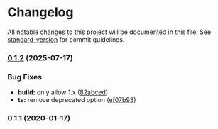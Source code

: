 # Changelog

All notable changes to this project will be documented in this file. See [standard-version](https://github.com/conventional-changelog/standard-version) for commit guidelines.

### [0.1.2](https://github.com/snowyu/property-manager-decorator.ts/compare/v0.1.1...v0.1.2) (2025-07-17)


### Bug Fixes

* **build:** only allow 1.x ([82abced](https://github.com/snowyu/property-manager-decorator.ts/commit/82abcedeff487acda19ada4a6dcd5b9ebb8cd051))
* **ts:** remove deprecated option ([ef07b93](https://github.com/snowyu/property-manager-decorator.ts/commit/ef07b9383c03e0e601d67a65716203c2efe529fc))

### 0.1.1 (2020-01-17)
